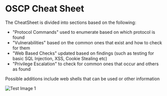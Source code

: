 # OSCP Cheat Sheet 

The CheatSheet is divided into sections based on the following:
- "Protocol Commands" used to enumerate based on which protocol is found 
- "Vulnerabilities" based on the common ones that exist and how to check for them
- "Web Based Checks" updated based on findings (such as testing for basic SQL Injection, XSS, Cookie Stealing etc)
- "Privilege Escalation" to check for common ones that occur and others as found

Possible additions include web shells that can be used or other information

![Test Image 1](https://media.discordapp.net/attachments/754453984043073646/800516131894329344/image0.png?width=657&height=676)
